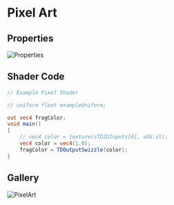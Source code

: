 # Pixel Art

## Properties

![Properties](https://user-images.githubusercontent.com/21966381/115894898-c4467900-a494-11eb-96f9-afbb017e15c0.JPG)

## Shader Code

```glsl
// Example Pixel Shader

// uniform float exampleUniform;

out vec4 fragColor;
void main()
{
	// vec4 color = texture(sTD2DInputs[0], vUV.st);
	vec4 color = vec4(1.0);
	fragColor = TDOutputSwizzle(color);
}
```

## Gallery

![PixelArt](https://user-images.githubusercontent.com/21966381/115894894-c27cb580-a494-11eb-813a-58e29bea00ec.jpg)
